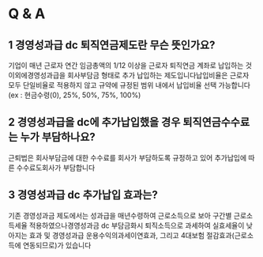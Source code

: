 # Q & A
## 1 경영성과급 dc 퇴직연금제도란 무슨 뜻인가요?
기업이 매년 근로자 연간 임금총액의 1/12 이상을 근로자 퇴직연금 계좌로 납입하는 것 이외에경영성과급을 회사부담금 형태로 추가 납입하는 제도입니다납입비율은 근로자 모두 단일비율로 적용하지 않고 규약에 규정된 범위 내에서 납입비율 선택 가능합니다(ex : 현금수령(0), 25%, 50%, 75%, 100%)
## 2 경영성과급을 dc에 추가납입했을 경우 퇴직연금수수료는 누가 부담하나요?
근퇴법은 회사부담금에 대한 수수료를 회사가 부담하도록 규정하고 있어 추가납입에 따른 수수료도회사가 부담합니다
## 3 경영성과급 dc 추가납입 효과는?
기존 경영성과금 제도에서는 성과급을 매년수령하여 근로소득으로 보아 구간별 근로소득세율 적용하였으나경영성과금 dc 부담금화시
퇴직소득으로 과세하여 실효세율이 낮아지는 효과 및 경영성과급 운용수익의과세이연효과, 그리고 4대보험 절감효과(근로소득에 연동되므로)가 있습니다
